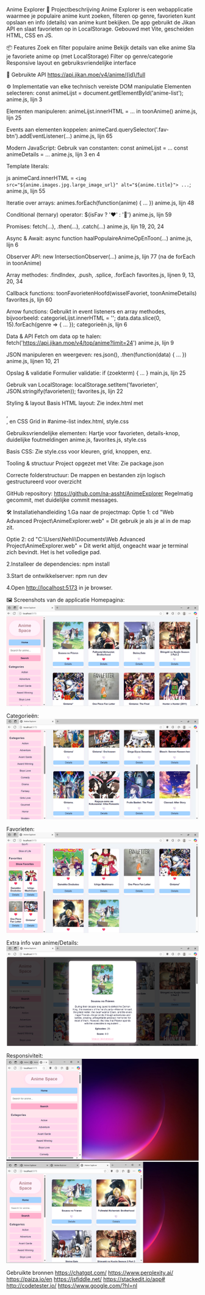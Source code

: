 Anime Explorer
📖 Projectbeschrijving
Anime Explorer is een webapplicatie waarmee je populaire anime kunt zoeken, filteren op genre, favorieten kunt opslaan en info (details) van anime kunt bekijken. De app gebruikt de Jikan API en slaat favorieten op in LocalStorage.
Gebouwd met Vite, gescheiden HTML, CSS en JS.


📦 Features
Zoek en filter populaire anime
Bekijk details van elke anime
Sla je favoriete anime op (met LocalStorage)
Filter op genre/categorie
Responsive layout en gebruiksvriendelijke interface



🔗 Gebruikte API
https://api.jikan.moe/v4/anime/{id}/full




⚙️ Implementatie van elke technisch vereiste
DOM manipulatie
Elementen selecteren:
const animeLijst = document.getElementById('anime-list');
anime.js, lijn 3

Elementen manipuleren:
animeLijst.innerHTML = ... in toonAnime()
anime.js, lijn 25

Events aan elementen koppelen:
animeCard.querySelector('.fav-btn').addEventListener(...)
anime.js, lijn 65

Modern JavaScript:
Gebruik van constanten:
const animeLijst = ...
const animeDetails = ...
anime.js, lijn 3 en 4

Template literals:

js
animeCard.innerHTML = `
  <img src="${anime.images.jpg.large_image_url}" alt="${anime.title}">
  ...
`;
anime.js, lijn 55

Iteratie over arrays:
animes.forEach(function(anime) { ... })
anime.js, lijn 48

Conditional (ternary) operator:
${isFav ? '❤️' : '🤍'}
anime.js, lijn 59

Promises:
fetch(...), .then(...), .catch(...)
anime.js, lijn 19, 20, 24

Async & Await:
async function haalPopulaireAnimeOpEnToon(...)
anime.js, lijn 6

Observer API:
new IntersectionObserver(...)
anime.js, lijn 77 (na de forEach in toonAnime)

Array methodes:
.findIndex, .push, .splice, .forEach
favorites.js, lijnen 9, 13, 20, 34

Callback functions:
toonFavorietenHoofd(wisselFavoriet, toonAnimeDetails)
favorites.js, lijn 60

Arrow functions:
Gebruikt in event listeners en array methodes, bijvoorbeeld:
categorieLijst.innerHTML = ''; data.data.slice(0, 15).forEach(genre => { ... });
categorieën.js, lijn 6



Data & API
Fetch om data op te halen:
fetch('https://api.jikan.moe/v4/top/anime?limit=24')
anime.js, lijn 9

JSON manipuleren en weergeven:
res.json(), .then(function(data) { ... })
anime.js, lijnen 10, 21

Opslag & validatie
Formulier validatie:
if (zoekterm) { ... }
main.js, lijn 25

Gebruik van LocalStorage:
localStorage.setItem('favorieten', JSON.stringify(favorieten));
favorites.js, lijn 22



Styling & layout
Basis HTML layout:
Zie index.html met <aside>, <main>, en CSS Grid in #anime-list
index.html, style.css

Gebruiksvriendelijke elementen:
Hartje voor favorieten, details-knop, duidelijke foutmeldingen
anime.js, favorites.js, style.css

Basis CSS:
Zie style.css voor kleuren, grid, knoppen, enz.



Tooling & structuur
Project opgezet met Vite:
Zie package.json

Correcte folderstructuur:
De mappen en bestanden zijn logisch gestructureerd voor overzicht

GitHub repository:
https://github.com/na-assht/AnimeExplorer
Regelmatig gecommit, met duidelijke commit messages.



🛠️ Installatiehandleiding
1.Ga naar de projectmap:
Optie 1:
 cd "Web Advanced Project\AnimeExplorer.web" 
 = Dit gebruik je als je al in de map zit.
 
Optie 2:
cd "C:\Users\Nehli\Documents\Web Advanced Project\AnimeExplorer.web" 
= Dit werkt altijd, ongeacht waar je terminal zich bevindt. Het is het volledige pad.

2.Installeer de dependencies:
npm install

3.Start de ontwikkelserver:
npm run dev

4.Open [http://localhost:5173](http://localhost:5173) in je browser.




🖼️ Screenshots van de applicatie
Homepagina:
![Homepagina](Screenshots/Homepagina.png)

Categorieën:
![Categorieën](Screenshots/Categories.png)

Favorieten:
![Favorieten](Screenshots/ShowFavorites.png)

Extra info van anime/Details:
![Details](Screenshots/ExtraInfoVanAnime(Details).png)

Responsiviteit:
![Responsiviteit](Screenshots/Responsiviteit1.png)
![Responsiviteit](Screenshots/Responsiviteit2.png)



Gebruikte bronnen
https://chatgpt.com/
https://www.perplexity.ai/
https://paiza.io/en
https://jsfiddle.net/
https://stackedit.io/app#
http://codetester.io/
https://www.google.com/?hl=nl